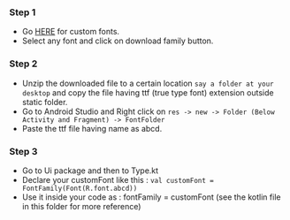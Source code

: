 ### Step 1 
- Go [HERE](https://fonts.google.com/) for custom fonts.
- Select any font and click on download family button.

### Step 2
- Unzip the downloaded file to a certain location ```say a folder at your desktop``` and copy the file having ttf (true type font) extension outside static folder.
- Go to Android Studio and Right click on ```res -> new -> Folder (Below Activity and Fragment) -> FontFolder```
- Paste the ttf file having name as abcd.

### Step 3

- Go to Ui package and then to Type.kt
- Declare your customFont like this : ```val customFont = FontFamily(Font(R.font.abcd))```
- Use it inside your code as : fontFamily = customFont (see the kotlin file in this folder for more reference)
